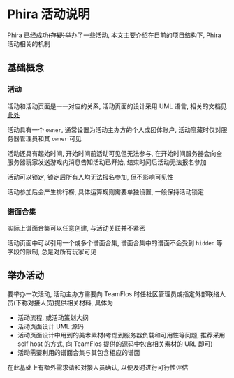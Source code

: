 # Phira 活动说明

Phira 已经成功~~(存疑)~~举办了一些活动, 本文主要介绍在目前的项目结构下, Phira 活动相关的机制

## 基础概念

### 活动

活动和活动页面是一一对应的关系, 活动页面的设计采用 UML 语言, 相关的文档见[此处](../uml/README.md)

活动具有一个 `owner`, 通常设置为活动主办方的个人或团体账户, 活动隐藏时仅对服务器管理员和其 `owner` 可见

活动还具有起始时间, 开始时间前活动可见但无法参与, 在开始时间服务器会向全服务器玩家发送游戏内消息告知活动已开始, 结束时间后活动无法报名参加

活动可以锁定, 锁定后所有人均无法报名参加, 但不影响可见性

活动参加后会产生排行榜, 具体运算规则需要单独设置, 一般保持活动锁定

### 谱面合集

实际上谱面合集可以任意创建, 与活动关联并不紧密

活动页面中可以引用一个或多个谱面合集, 谱面合集中的谱面不会受到 `hidden` 等字段的限制, 总是对所有玩家可见

## 举办活动

要举办一次活动, 活动主办方需要向 TeamFlos 时任社区管理员或指定外部联络人员(下称对接人员)提供相关材料, 具体为

- 活动流程, 或活动策划大纲
- 活动页面设计 UML 源码
- 活动页面设计中用到的美术素材(考虑到服务器负载和可用性等问题, 推荐采用 self host 的方式, 向 TeamFlos 提供的源码中包含相关素材的 URL 即可)
- 活动需要利用的谱面合集与其包含相应的谱面

在此基础上有额外需求请和对接人员确认, 以便及时进行可行性评估